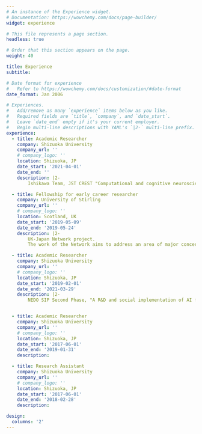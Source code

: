 ```yaml
---
# An instance of the Experience widget.
# Documentation: https://wowchemy.com/docs/page-builder/
widget: experience

# This file represents a page section.
headless: true

# Order that this section appears on the page.
weight: 40

title: Experience
subtitle:

# Date format for experience
#   Refer to https://wowchemy.com/docs/customization/#date-format
date_format: Jan 2006

# Experiences.
#   Add/remove as many `experience` items below as you like.
#   Required fields are `title`, `company`, and `date_start`.
#   Leave `date_end` empty if it's your current employer.
#   Begin multi-line descriptions with YAML's `|2-` multi-line prefix.
experience:
  - title: Academic Researcher
    company: Shizuoka University
    company_url: ''
    # company_logo: ''
    location: Shizuoka, JP
    date_start: '2021-04-01'
    date_end: ''
    description: |2-
        Ishikawa Team, JST CREST "Computational and cognitive neuroscientific approaches for understanding the tender care" Project

  - title: Fellowship for early career researcher
    company: University of Stirling
    company_url: ''
    # company_logo: ''
    location: Scotland, UK
    date_start: '2019-05-09'
    date_end: '2019-05-24'
    description: |2-
        UK-Japan Network project.
        The work of the Network aims to address an area of major concern for both countries – that of increasing population of people living with dementia. Environmental design has been shown to be an effective means of improving people’s experiences of living with the condition, but there is a need for better evidence which takes account of cross-national and cross-cultural differences and similarities, and a need for the experience in each country to provide lesson for the other. The Network seeks to work internationally to generate an agenda for further research into these areas.

  - title: Academic Researcher
    company: Shizuoka University
    company_url: ''
    # company_logo: ''
    location: Shizuoka, JP
    date_start: '2019-02-01'
    date_end: '2021-03-29'
    description: |2-
        NEDO SIP Second Phase, "A R&D and social implementation of AI for self-reliance support by multimodal human-interaction technology with the emphasis on dementia people and their family's view" Project


  - title: Academic Researcher
    company: Shizuoka University
    company_url: ''
    # company_logo: ''
    location: Shizuoka, JP
    date_start: '2017-06-01'
    date_end: '2019-01-31'
    description: 

  - title: Research Assistant
    company: Shizuoka University
    company_url: ''
    # company_logo: ''
    location: Shizuoka, JP
    date_start: '2017-06-01'
    date_end: '2018-02-28'
    description: 

design:
  columns: '2'
---
```

